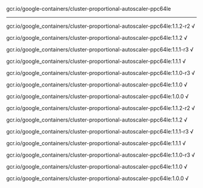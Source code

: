gcr.io/google-containers/cluster-proportional-autoscaler-ppc64le 

----
gcr.io/google_containers/cluster-proportional-autoscaler-ppc64le:1.1.2-r2 √

gcr.io/google_containers/cluster-proportional-autoscaler-ppc64le:1.1.2 √

gcr.io/google_containers/cluster-proportional-autoscaler-ppc64le:1.1.1-r3 √

gcr.io/google_containers/cluster-proportional-autoscaler-ppc64le:1.1.1 √

gcr.io/google_containers/cluster-proportional-autoscaler-ppc64le:1.1.0-r3 √

gcr.io/google_containers/cluster-proportional-autoscaler-ppc64le:1.1.0 √

gcr.io/google_containers/cluster-proportional-autoscaler-ppc64le:1.0.0 √

gcr.io/google_containers/cluster-proportional-autoscaler-ppc64le:1.1.2-r2 √

gcr.io/google_containers/cluster-proportional-autoscaler-ppc64le:1.1.2 √

gcr.io/google_containers/cluster-proportional-autoscaler-ppc64le:1.1.1-r3 √

gcr.io/google_containers/cluster-proportional-autoscaler-ppc64le:1.1.1 √

gcr.io/google_containers/cluster-proportional-autoscaler-ppc64le:1.1.0-r3 √

gcr.io/google_containers/cluster-proportional-autoscaler-ppc64le:1.1.0 √

gcr.io/google_containers/cluster-proportional-autoscaler-ppc64le:1.0.0 √

